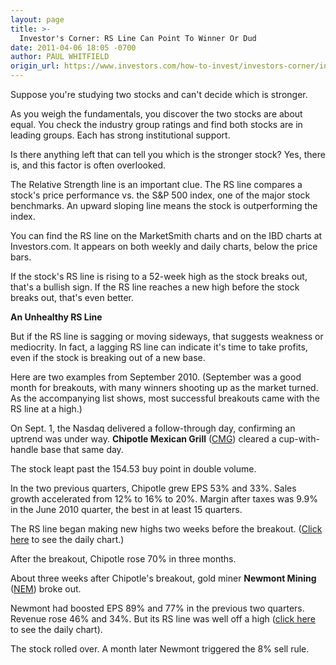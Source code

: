 ```yaml
---
layout: page
title: >-
  Investor's Corner: RS Line Can Point To Winner Or Dud
date: 2011-04-06 18:05 -0700
author: PAUL WHITFIELD
origin_url: https://www.investors.com/how-to-invest/investors-corner/investors-corner-rs-line-can-point-to-winner-or-dud/
---
```


Suppose you're studying two stocks and can't decide which is stronger.

As you weigh the fundamentals, you discover the two stocks are about equal. You check the industry group ratings and find both stocks are in leading groups. Each has strong institutional support.

Is there anything left that can tell you which is the stronger stock? Yes, there is, and this factor is often overlooked.

The Relative Strength line is an important clue. The RS line compares a stock's price performance vs. the S&P 500 index, one of the major stock benchmarks. An upward sloping line means the stock is outperforming the index.

You can find the RS line on the MarketSmith charts and on the IBD charts at Investors.com. It appears on both weekly and daily charts, below the price bars.

If the stock's RS line is rising to a 52-week high as the stock breaks out, that's a bullish sign. If the RS line reaches a new high before the stock breaks out, that's even better.

**An Unhealthy RS Line**

But if the RS line is sagging or moving sideways, that suggests weakness or mediocrity. In fact, a lagging RS line can indicate it's time to take profits, even if the stock is breaking out of a new base.

Here are two examples from September 2010. (September was a good month for breakouts, with many winners shooting up as the market turned. As the accompanying list shows, most successful breakouts came with the RS line at a high.)

On Sept. 1, the Nasdaq delivered a follow-through day, confirming an uptrend was under way. **Chipotle Mexican Grill** ([CMG](https://research.investors.com/quote.aspx?symbol=CMG)) cleared a cup-with-handle base that same day.

The stock leapt past the 154.53 buy point in double volume.

In the two previous quarters, Chipotle grew EPS 53% and 33%. Sales growth accelerated from 12% to 16% to 20%. Margin after taxes was 9.9% in the June 2010 quarter, the best in at least 15 quarters.

The RS line began making new highs two weeks before the breakout. ([Click here](/NewsAndAnalysis/PhotoPopup.aspx?path=WEBcmg0407.jpg&docId=568322) to see the daily chart.)

After the breakout, Chipotle rose 70% in three months.

About three weeks after Chipotle's breakout, gold miner **Newmont Mining** ([NEM](https://research.investors.com/quote.aspx?symbol=NEM)) broke out.

Newmont had boosted EPS 89% and 77% in the previous two quarters. Revenue rose 46% and 34%. But its RS line was well off a high ([click here](/NewsAndAnalysis/PhotoPopup.aspx?path=WEBnem0407.jpg&docId=568323) to see the daily chart).

The stock rolled over. A month later Newmont triggered the 8% sell rule.
